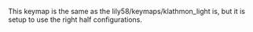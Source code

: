 This keymap is the same as the lily58/keymaps/klathmon_light is, but it is setup to use the right half configurations.
